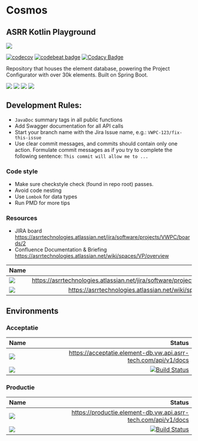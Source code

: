 # Cosmos 
## ASRR Kotlin Playground
<img src ="https://img.shields.io/badge/Powered%20By-ASRR-black?style=for-the-badge"/>

[![codecov](https://codecov.io/gh/ASRRtechnologies/cosmos/branch/main/graph/badge.svg?token=6US5FQD10B)](https://codecov.io/gh/ASRRtechnologies/cosmos)
[![codebeat badge](https://codebeat.co/badges/bd8fbf4e-9368-471c-aef7-7f7f1fe956ae)](https://codebeat.co/projects/github-com-asrrtechnologies-cosmos-main)
[![Codacy Badge](https://app.codacy.com/project/badge/Grade/8ea97b6909f04c76b884a619fd7f8c12)](https://www.codacy.com/gh/ASRRtechnologies/cosmos/dashboard?utm_source=github.com&amp;utm_medium=referral&amp;utm_content=ASRRtechnologies/cosmos&amp;utm_campaign=Badge_Grade)

Repository that houses the element database, powering the Project Configurator with over 30k elements. Built on Spring Boot.

<img src="https://img.shields.io/badge/spring-boot%20-%236DB33F.svg?&style=for-the-badge&logo=spring&logoColor=white"/> <img src="https://img.shields.io/badge/kotlin-%230095D5.svg?&style=for-the-badge&logo=kotlin&logoColor=white"/> <img src ="https://img.shields.io/badge/MongoDB-%234ea94b.svg?&style=for-the-badge&logo=mongodb&logoColor=white"/>
<img src="https://img.shields.io/badge/gradle%20-%2302313A.svg?&style=for-the-badge&logo=gradle&logoColor=white"/> 

## Development Rules:
- `JavaDoc` summary tags in all public functions
- Add Swagger documentation for all API calls
- Start your branch name with the Jira Issue name, e.g.: `VWPC-123/fix-this-issue`
- Use clear commit messages, and commits should contain only one action. Formulate commit messages as if you try to complete the following sentence: `This commit will allow me to ...`

### Code style
- Make sure checkstyle check (found in repo root) passes.
- Avoid code nesting
- Use `Lombok` for data types  
- Run PMD for more tips

### Resources
- JIRA board https://asrrtechnologies.atlassian.net/jira/software/projects/VWPC/boards/2
- Confluence Documentation & Briefing https://asrrtechnologies.atlassian.net/wiki/spaces/VP/overview

| Name   | Url        |   
| :------------- |-------------:|
| <img src="https://img.shields.io/badge/Jira%20-%230352CC.svg?&style=for-the-badge&logo=jira&logoColor=white"/>    | https://asrrtechnologies.atlassian.net/jira/software/projects/VWPC/boards/2 |  
| <img src="https://img.shields.io/badge/Confluence%20-%230352CC.svg?&style=for-the-badge&logo=confluence&logoColor=white"/>       | https://asrrtechnologies.atlassian.net/wiki/spaces/VP/overview      |  



## Environments
### Acceptatie 
| Name   | Status        |   
| :------------- |-------------:| 
| <img src="https://img.shields.io/badge/swagger%20-%2343853D.svg?&style=for-the-badge&logo=swagger&logoColor=white"/>    | https://acceptatie.element-db.vw.api.asrr-tech.com/api/v1/docs |  
| <img src="https://img.shields.io/badge/Travis CI%20-%23000000.svg?&style=for-the-badge&logo=travis&logoColor=white"/>   | [![Build Status](https://travis-ci.com/ASRRtechnologies/vw-element-db.svg?token=qupxX6pFHqDaPdjEFnQm&branch=acceptatie)](https://travis-ci.com/ASRRtechnologies/vw-asrr-element-db)      |  

### Productie 
| Name   | Status        |   
| :------------- |-------------:| 
| <img src="https://img.shields.io/badge/swagger%20-%2343853D.svg?&style=for-the-badge&logo=swagger&logoColor=white"/>      | https://productie.element-db.vw.api.asrr-tech.com/api/v1/docs |  
| <img src="https://img.shields.io/badge/Travis CI%20-%23000000.svg?&style=for-the-badge&logo=travis&logoColor=white"/>      | [![Build Status](https://travis-ci.com/ASRRtechnologies/vw-element-db.svg?token=qupxX6pFHqDaPdjEFnQm&branch=productie)](https://travis-ci.com/ASRRtechnologies/vw-asrr-element-db)     |  



